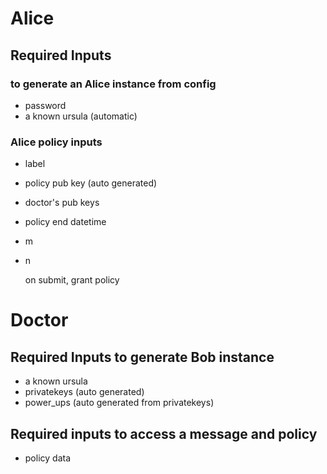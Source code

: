 # Alice

## Required Inputs

### to generate an Alice instance from config

- password
- a known ursula (automatic)

### Alice policy inputs

- label
- policy pub key (auto generated)
- doctor's pub keys
- policy end datetime
- m
- n

    on submit, grant policy


# Doctor

## Required Inputs to generate Bob instance

- a known ursula
- privatekeys (auto generated)
- power_ups (auto generated from privatekeys)

## Required inputs to access a message and policy

- policy data